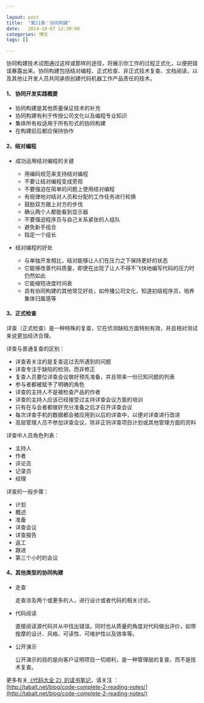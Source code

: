```yaml
---

layout: post
title:  "第21章：协同构建"
date:   2014-10-07 12:30:00
categories: 博文
tags: []

---
```


协同构建技术试图通过这样或那样的途径，将展示你工作的过程正式化，以便把错误暴露出来。协同构建包括结对编程、正式检查、非正式技术复查、文档阅读，以及其他让开发人员共同承担创建代码机器工作产品责任的技术。


#### 1、	 协同开发实践概要


* 协同构建是其他质量保证技术的补充
* 协同构建有利于传授公司文化以及编程专业知识
* 集体所有权适用于所有形式的协同构建
* 在构建前后都应保持协作


#### 2、结对编程


* 成功运用结对编程的关键

	* 用编码规范来支持结对编程
	* 不要让结对编程变成旁观
	* 不要强迫在简单的问题上使用结对编程
	* 有规律地对结对人员和分配的工作任务进行轮换
	* 鼓励双方跟上对方的步伐
	* 确认两个人都能看到显示器
	* 不要强迫程序员与自己关系紧张的人组队
	* 避免新手组合
	* 指定一个组长

* 结对编程的好处

	* 与单独开发相比，结对能够让人们在压力之下保持更好的状态
	* 它能够改善代码质量，即使在出现了让人不得不飞快地编写代码的压力时仍然如此
	* 它能缩短进度时间表
	* 具有协同构建的其他常见好处，如传播公司文化，知道初级程序员，培养集体归属感等
	

#### 3、正式检查

详查（正式检查）是一种特殊的复查，它在侦测缺陷方面特别有效，并且相对测试来说更加经济合理。

详查与普通复查的区别：

* 详查表关注的是复查这过去所遇到的问题
* 详查专注于缺陷的检测，而非修正
* 复查人员要位详查会议做好预先准备，并且带来一份已知问题的列表
* 参与者都被赋予了明确的角色
* 详查的主持人不是被检查产品的作者
* 详查的主持人应该已经接受过主持详查会议方面的培训
* 只有在与会者都做好充分准备之后才召开详查会议
* 每次详查手机的数据都会被应用到以后的详查中，以便对详查进行改进
* 高层管理人员不参加详查会议，除非正则详查项目计划或其他管理方面的资料


详查中人员角色列表：

* 主持人
* 作者
* 评论员
* 记录员
* 经理

 
详查的一般步骤：

* 计划
* 概述
* 准备
* 详查会议
* 详查报告
* 返工
* 跟进
* 第三个小时的会议



#### 4、其他类型的协同构建

* 走查

	走查涉及两个或更多的人，进行设计或者代码的相关讨论。

* 代码阅读

	直接阅读源代码并从中找出错误。同时也从质量的角度对代码做出评价，如带按摩的设计、风格、可读性、可维护性以及效率等。

* 公开演示

	公开演示的目的是向客户证明项目一切顺利，是一种管理层的复查，而不是技术复查。





更多有关[《代码大全 2》的读书笔记](http://tabalt.net/blog/code-complete-2-reading-notes/)，请关注 ：  
[http://tabalt.net/blog/code-complete-2-reading-notes/](http://tabalt.net/blog/code-complete-2-reading-notes/)




